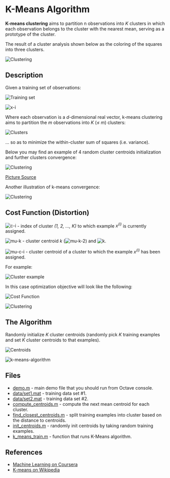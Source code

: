 # K-Means Algorithm

**K-means clustering** aims to partition n observations into _K_ clusters in which each observation belongs to the cluster with the nearest mean, serving as a prototype of the cluster.

The result of a cluster analysis shown below as the coloring of the squares into three clusters.

![Clustering](https://upload.wikimedia.org/wikipedia/commons/c/c8/Cluster-2.svg)

## Description

Given a training set of observations:

![Training set](./formulas/training-set.svg)

![x-i](./formulas/x-i.svg)

Where each observation is a _d_-dimensional real vector, k-means clustering aims to partition the _m_ observations into _K_ (_≤ m_) clusters:

![Clusters](./formulas/clasters.svg)

... so as to minimize the within-cluster sum of squares (i.e. variance).

Below you may find an example of 4 random cluster centroids initialization and further clusters convergence:

![Clustering](http://shabal.in/visuals/kmeans/random.gif)

[Picture Source](http://shabal.in/visuals/kmeans/6.html)

Another illustration of k-means convergence:

![Clustering](https://upload.wikimedia.org/wikipedia/commons/e/ea/K-means_convergence.gif)

## Cost Function (Distortion)

![c-i](./formulas/c-i.svg) - index of cluster _(1, 2, ..., K)_ to which example _x<sup>(i)</sup>_ is currently assigned.

![mu-k](./formulas/mu-k.svg) - cluster centroid _k_ (![mu-k-2](./formulas/mu-k-2.svg)) and ![k](./formulas/k.svg).

![mu-c-i](./formulas/mu-c-i.svg) - cluster centroid of a cluster to which the example _x<sup>(i)</sup>_ has been assigned.

For example:

![Cluster example](./formulas/cluster-example.svg)

In this case optimization objective will look like the following:

![Cost Function](./formulas/cost-function.svg)

![Clustering](https://upload.wikimedia.org/wikipedia/commons/d/d1/KMeans-density-data.svg)

## The Algorithm

Randomly initialize _K_ cluster centroids (randomly pick _K_ training examples and set _K_ cluster centroids to that examples).

![Centroids](./formulas/centroids.svg)

![k-means-algorithm](./formulas/k-means-algorithm.svg)

## Files

- [demo.m](./demo.m) - main demo file that you should run from Octave console.
- [data/set1.mat](./data/set1.mat) - training data set #1.
- [data/set2.mat](./data/set2.mat) - training data set #2.
- [compute_centroids.m](./compute_centroids.m) - compute the next mean centroid for each cluster.
- [find_closest_centroids.m](./find_closest_centroids.m) - split training examples into cluster based on the distance to centroids.
- [init_centroids.m](./init_centroids.m) - randomly init centroids by taking random training examples.
- [k_means_train.m](./k_means_train.m) - function that runs K-Means algorithm.

## References

- [Machine Learning on Coursera](https://www.coursera.org/learn/machine-learning)
- [K-means on Wikipedia](https://en.wikipedia.org/wiki/K-means_clustering)
